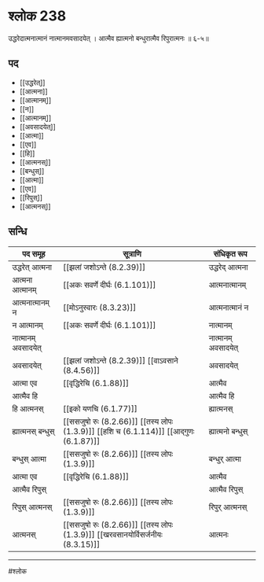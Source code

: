 # श्लोक 238

उद्धरेदात्मनात्मानं नात्मानमवसादयेत् ।
आत्मैव ह्यात्मनो बन्धुरात्मैव रिपुरात्मनः ॥ ६-५॥


## पद 

- [[उद्धरेत्]]
- [[आत्मना]]
- [[आत्मानम्]]
- [[न]]
- [[आत्मानम्]]
- [[अवसादयेत्]]
- [[आत्मा]]
- [[एव]]
- [[हि]]
- [[आत्मनस्]]
- [[बन्धुस्]]
- [[आत्मा]]
- [[एव]]
- [[रिपुस्]]
- [[आत्मनस्]]

## सन्धि

| पद समूह | सूत्राणि | संधिकृत रूप |
| ----- | ----- | ----- |
| उद्धरेत् आत्मना |  [[झलां जशोऽन्ते (8.2.39)]] | उद्धरेद् आत्मना |
| आत्मना आत्मानम् |  [[अकः सवर्णे दीर्घः (6.1.101)]] | आत्मनात्मानम् |
| आत्मनात्मानम् न |  [[मोऽनुस्वारः (8.3.23)]] | आत्मनात्मानं न |
| न आत्मानम् |  [[अकः सवर्णे दीर्घः (6.1.101)]] | नात्मानम् |
| नात्मानम् अवसादयेत् |  | नात्मानम् अवसादयेत् |
| अवसादयेत् |  [[झलां जशोऽन्ते (8.2.39)]] [[वाऽवसाने (8.4.56)]] | अवसादयेत् |
| आत्मा एव |  [[वृद्धिरेचि (6.1.88)]] | आत्मैव |
| आत्मैव हि |  | आत्मैव हि |
| हि आत्मनस् |  [[इको यणचि (6.1.77)]] | ह्यात्मनस् |
| ह्यात्मनस् बन्धुस् |  [[ससजुषो रुः (8.2.66)]] [[तस्य लोपः (1.3.9)]] [[हशि च (6.1.114)]] [[आद्गुणः (6.1.87)]] | ह्यात्मनो बन्धुस् |
| बन्धुस् आत्मा |  [[ससजुषो रुः (8.2.66)]] [[तस्य लोपः (1.3.9)]] | बन्धुर् आत्मा |
| आत्मा एव |  [[वृद्धिरेचि (6.1.88)]] | आत्मैव |
| आत्मैव रिपुस् |  | आत्मैव रिपुस् |
| रिपुस् आत्मनस् |  [[ससजुषो रुः (8.2.66)]] [[तस्य लोपः (1.3.9)]] | रिपुर् आत्मनस् |
| आत्मनस् |  [[ससजुषो रुः (8.2.66)]] [[तस्य लोपः (1.3.9)]] [[खरवसानयोर्विसर्जनीयः (8.3.15)]] | आत्मनः |


---

#श्लोक